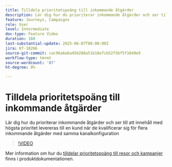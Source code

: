 ```yaml
---
title: Tilldela prioritetspoäng till inkommande åtgärder
description: Lär dig hur du prioriterar inkommande åtgärder och ser till att innehåll med högsta prioritet levereras till en kund när de kvalificerar sig för flera inkommande åtgärder med samma kanalkonfiguration
feature: Journeys, Campaigns
role: User
level: Intermediate
doc-type: Feature Video
duration: 180
last-substantial-update: 2025-06-07T00:00:00Z
jira: KT-18266
source-git-commit: cac96a6eba456288a51b18efcb52f56f5f1049e9
workflow-type: tm+mt
source-wordcount: '87'
ht-degree: 0%

---
```



# Tilldela prioritetspoäng till inkommande åtgärder

Lär dig hur du prioriterar inkommande åtgärder och ser till att innehåll med högsta prioritet levereras till en kund när de kvalificerar sig för flera inkommande åtgärder med samma kanalkonfiguration

>[!VIDEO](https://video.tv.adobe.com/v/3435529/?learn=on&enablevpops)

Mer information om hur du [tilldelar prioritetspoäng till resor och kampanjer](https://experienceleague.adobe.com/en/docs/journey-optimizer/using/conflict-prioritization/priority-scores) finns i produktdokumentationen.
